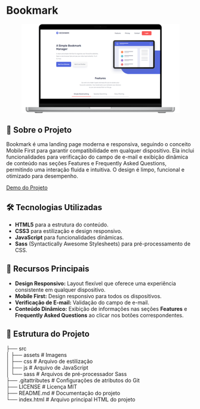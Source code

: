  # Bookmark

<figure>
    <img src="src/assets/images/bookmark.png">
</figure>

## 📝 **Sobre o Projeto**

<p>
    Bookmark é uma landing page moderna e responsiva, seguindo o conceito Mobile First para garantir compatibilidade em qualquer dispositivo. Ela inclui funcionalidades para verificação do campo de e-mail e exibição dinâmica de conteúdo nas seções Features e Frequently Asked Questions, permitindo uma interação fluida e intuitiva. O design é limpo, funcional e otimizado para desempenho.
</p>

[Demo do Projeto](https://dashboard-walacedev.netlify.app/) 

## 🛠️ **Tecnologias Utilizadas**

- **HTML5** para a estrutura do conteúdo.
- **CSS3** para estilização e design responsivo.
- **JavaScript** para funcionalidades dinâmicas.
- **Sass** (Syntactically Awesome Stylesheets) para pré-processamento de CSS.

## 🚀 **Recursos Principais**
- **Design Responsivo:** Layout flexível que oferece uma experiência consistente em qualquer dispositivo.
- **Mobile First:** Design responsivo para todos os dispositivos.
- **Verificação de E-mail:** Validação do campo de e-mail.
- **Conteúdo Dinâmico:** Exibição de informações nas seções **Features** e **Frequently Asked Questions** ao clicar nos botões correspondentes.

 

## 📂 **Estrutura do Projeto**

├── src<br>
│   ├── assets          # Imagens<br>
│   ├── css             # Arquivo de estilização<br>
│   ├── js              # Arquivo de JavaScript<br>
│   └── sass            # Arquivos de pré-processador Sass<br>
├── .gitattributes      # Configurações de atributos do Git<br>
├── LICENSE             # Licença MIT<br>
├── README.md           # Documentação do projeto<br>
└── index.html          # Arquivo principal HTML do projeto


